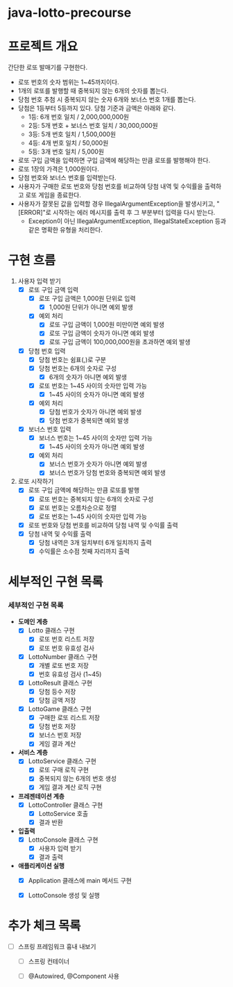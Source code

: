 # java-lotto-precourse

# 프로젝트 개요

간단한 로또 발매기를 구현한다.
- 로또 번호의 숫자 범위는 1~45까지이다.
- 1개의 로또를 발행할 때 중복되지 않는 6개의 숫자를 뽑는다.
- 당첨 번호 추첨 시 중복되지 않는 숫자 6개와 보너스 번호 1개를 뽑는다.
- 당첨은 1등부터 5등까지 있다. 당첨 기준과 금액은 아래와 같다.
    - 1등: 6개 번호 일치 / 2,000,000,000원
    - 2등: 5개 번호 + 보너스 번호 일치 / 30,000,000원
    - 3등: 5개 번호 일치 / 1,500,000원
    - 4등: 4개 번호 일치 / 50,000원
    - 5등: 3개 번호 일치 / 5,000원
- 로또 구입 금액을 입력하면 구입 금액에 해당하는 만큼 로또를 발행해야 한다.
- 로또 1장의 가격은 1,000원이다.
- 당첨 번호와 보너스 번호를 입력받는다.
- 사용자가 구매한 로또 번호와 당첨 번호를 비교하여 당첨 내역 및 수익률을 출력하고 로또 게임을 종료한다.
- 사용자가 잘못된 값을 입력할 경우 IllegalArgumentException을 발생시키고, "[ERROR]"로 시작하는 에러 메시지를 출력 후 그 부분부터 입력을 다시 받는다.
    - Exception이 아닌 IllegalArgumentException, IllegalStateException 등과 같은 명확한 유형을 처리한다.


# 구현 흐름

1. 사용자 입력 받기
    - [x] 로또 구입 금액 입력
        - [x] 로또 구입 금액은 1,000원 단위로 입력
            - [x] 1,000원 단위가 아니면 예외 발생
        - [x] 예외 처리
            - [x] 로또 구입 금액이 1,000원 미만이면 예외 발생
            - [x] 로또 구입 금액이 숫자가 아니면 예외 발생
            - [x] 로또 구입 금액이 100,000,000원을 초과하면 예외 발생
    - [x] 당첨 번호 입력
        - [x] 당첨 번호는 쉼표(,)로 구분
        - [x] 당첨 번호는 6개의 숫자로 구성
            - [x] 6개의 숫자가 아니면 예외 발생
        - [x] 로또 번호는 1~45 사이의 숫자만 입력 가능
            - [x] 1~45 사이의 숫자가 아니면 예외 발생
        - [x] 예외 처리
            - [x] 당첨 번호가 숫자가 아니면 예외 발생
            - [x] 당첨 번호가 중복되면 예외 발생
    - [x] 보너스 번호 입력
        - [x] 보너스 번호는 1~45 사이의 숫자만 입력 가능
            - [x] 1~45 사이의 숫자가 아니면 예외 발생
        - [x] 예외 처리
            - [x] 보너스 번호가 숫자가 아니면 예외 발생
            - [x] 보너스 번호가 당첨 번호와 중복되면 예외 발생  

2. 로또 시작하기
    - [x] 로또 구입 금액에 해당하는 만큼 로또를 발행
        - [x] 로또 번호는 중복되지 않는 6개의 숫자로 구성
        - [x] 로또 번호는 오름차순으로 정렬
        - [x] 로또 번호는 1~45 사이의 숫자만 입력 가능
    - [x] 로또 번호와 당첨 번호를 비교하여 당첨 내역 및 수익률 출력 
    - [x] 당첨 내역 및 수익률 출력
        - [x] 당첨 내역은 3개 일치부터 6개 일치까지 출력
        - [x] 수익률은 소수점 첫째 자리까지 출력

# 세부적인 구현 목록

### 세부적인 구현 목록

- **도메인 계층**
  - [x] Lotto 클래스 구현
    - [x] 로또 번호 리스트 저장
    - [x] 로또 번호 유효성 검사
  - [x] LottoNumber 클래스 구현
    - [x] 개별 로또 번호 저장
    - [x] 번호 유효성 검사 (1~45)
  - [x] LottoResult 클래스 구현
    - [x] 당첨 등수 저장
    - [x] 당첨 금액 저장
  - [x] LottoGame 클래스 구현
    - [x] 구매한 로또 리스트 저장
    - [x] 당첨 번호 저장
    - [x] 보너스 번호 저장
    - [x] 게임 결과 계산

- **서비스 계층**
  - [x] LottoService 클래스 구현
    - [x] 로또 구매 로직 구현
    - [x] 중복되지 않는 6개의 번호 생성
    - [x] 게임 결과 계산 로직 구현

- **프레젠테이션 계층**
  - [x] LottoController 클래스 구현
    - [x] LottoService 호출
    - [x] 결과 반환

- **입출력**
  - [x] LottoConsole 클래스 구현
    - [x] 사용자 입력 받기
    - [x] 결과 출력

- **애플리케이션 실행**
  - [x] Application 클래스에 main 메서드 구현
  - [x] LottoConsole 생성 및 실행

        

# 추가 체크 목록
- [ ] 스프링 프레임워크 흉내 내보기
    - [ ] 스프링 컨테이너
    - [ ] @Autowired, @Component 사용





